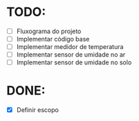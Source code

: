 # TODO:

- [ ] Fluxograma do projeto  
- [ ] Implementar código base  
- [ ] Implementar medidor de temperatura  
- [ ] Implementar sensor de umidade no ar  
- [ ] Implementar sensor de umidade no solo  

# DONE:

- [x] Definir escopo

